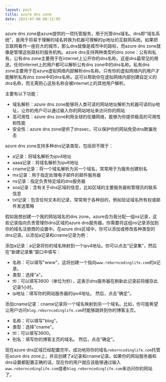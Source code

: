 ```yaml
---
layout: post
title: azure dns zone
date: 2023-07-08 00:12:05
---
```


azure dns zone是azure提供的一项托管服务，用于托管dns域名。dns即“域名系统”，是用于将易于理解的域名转换为机器可理解的ip地址的互联网系统。如果把互联网看作一座巨大的城市，那么dns就像是城市中的路标，而azure dns zone就像是管理这些路标的服务机构。azure dns支持两种类型的dns zone：公有和私有。公有dns zone主要用于在internet上公开你的dns名称。这是dns最常见的用途。任何internet上的用户都可以解析公有dns zone中的dns名称。私有dns zone主要用于在azure虚拟网络内部解析dns名称。只有你的虚拟网络内的用户才能解析私有dns zone中的dns名称。这可以帮助你在虚拟网络内部创建自定义的dns名称，而无需担心这些名称会被internet上的其他用户解析。

主要有以下功能：

- 域名解析：azure dns zone能够将人类可读的网站地址解析为机器可读的ip地址，让你的用户可以通过输入你的网站地址来访问你的网站
- 高可用性：azure dns zone利用全球的任播网络，能够为你提供极高的可用性和性能
- 安全性：azure dns zone提供了dnssec，可以保护你的网站免受dns欺骗攻击

azure dns zone支持多种dns记录类型，包括但不限于：

- a记录：将域名解析为ipv4地址
- aaaa记录：将域名解析为ipv6地址
- cname记录：将一个域名解析为另一个域名，常常用于为服务创建别名
- mx记录：用于指定处理电子邮件的邮件服务器
- ns记录：指定负责特定域的dns服务器
- soa记录：含有关于dns区域的信息，比如区域的主要服务器和管理员的联系信息
- txt记录：包含任何文本的记录，常常用于各种目的，例如验证域名所有权或邮件发送策略

假如我想创建一个我的网站域名的dns zone。azure会为我分配一组ns记录，这些记录指向负责管理你dns区域的azure dns服务器。你需要将这组ns记录添加到你的域名注册商的设置中。在azure dns区域中，你可以添加或修改各种类型的dns记录。以添加a记录和cname记录为例：

添加a记录：a记录将你的域名映射到一个ipv4地址。你可以点击“记录集”，然后在“新建记录集”窗口中填写：

- 名称：可以填写"www"，这将创建一个指向`www.reborncodinglife.com`的a记录。
- 类型：选择"a"。
- ttl：可以填写3600（单位为秒），这表示dns服务器在刷新此记录前将缓存此记录1小时。
- ip地址：填写你的网站服务器的ipv4地址。
然后，点击“确定”。

添加cname记录：cname记录将一个域名映射到另一个域名。比如，你可能希望让用户访问`blog.reborncodinglife.com`时能够跳转到你的博客主页。

- 名称：可以填写"blog"。
- 类型：选择"cname"。
- ttl：可以填写3600。
- 别名：填写你的博客主页的域名。
然后，点击“确定”。

现在azure dns区域已经配置完毕，成功地将你的域名`reborncodinglife.com`托管在azure dns zone上，并且创建了a记录和cname记录。如果你的网站服务器和dns设置都配置正确的话，现在你的用户就应该能够通过输入`www.reborncodinglife.com`或者`blog.reborncodinglife.com`来访问你的网站了。

